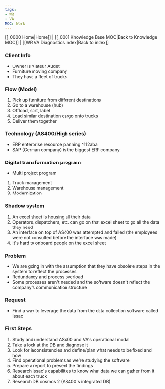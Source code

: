 ```yaml
---
tags:
- WR
- VA
MOC: Work
---
```

[[_0000 Home|Home]] | [[_0001 Knowledge Base MOC|Back to Knowledge MOC]] | [[WR VA Diagnostics index|Back to index]]
### Client Info
- Owner is Viateur Audet
- Furniture moving company
- They have a fleet of trucks

### Flow (Model)
1. Pick up furniture from different destinations
2. Go to a warehouse (hub)
3. Offload, sort, label
4. Load similar destination cargo onto trucks
5. Deliver them together

### Technology (AS400/High series)
- ERP enterprise resource planning ^112aba
- SAP (German company) is the biggest ERP company

### Digital transformation program
- Multi project program
1. Truck management
2. Warehouse management
3. Modernization

### Shadow system
1. An excel sheet is housing all their data
2. Operators, dispatchers, etc. can go on that excel sheet to go all the data they need
3. An interface on top of AS400 was attempted and failed (the employees were not consulted before the interface was made)
4. It's hard to onboard people on the excel sheet

### Problem
- We are going in with the assumption that they have obsolete steps in the system to reflect the processes
- Redundancy and process overload
- Some processes aren't needed and the software doesn't reflect the company's communication structure

### Request
- Find a way to leverage the data from the data collection software called Issac

### First Steps
1. Study and understand AS400 and VA's operational modal
2. Take a look at the DB and diagnose it
3. Look for inconsistencies and define/plan what needs to be fixed and how
4. Find operational problems as we're studying the software
5. Prepare a report to present the findings
6. Research Issac's capabilities to know what data we can gather from it about each truck
7. Research DB cosmos 2 (AS400's integrated DB)